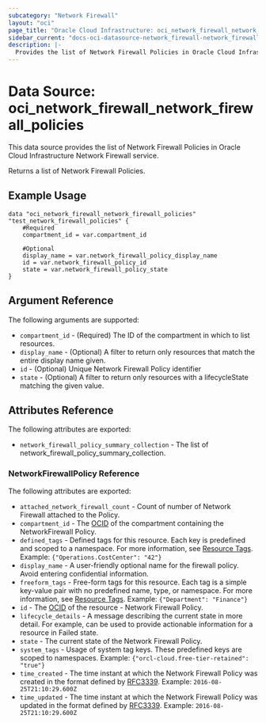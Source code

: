 ```yaml
---
subcategory: "Network Firewall"
layout: "oci"
page_title: "Oracle Cloud Infrastructure: oci_network_firewall_network_firewall_policies"
sidebar_current: "docs-oci-datasource-network_firewall-network_firewall_policies"
description: |-
  Provides the list of Network Firewall Policies in Oracle Cloud Infrastructure Network Firewall service
---
```


# Data Source: oci_network_firewall_network_firewall_policies
This data source provides the list of Network Firewall Policies in Oracle Cloud Infrastructure Network Firewall service.

Returns a list of Network Firewall Policies.


## Example Usage

```hcl
data "oci_network_firewall_network_firewall_policies" "test_network_firewall_policies" {
	#Required
	compartment_id = var.compartment_id

	#Optional
	display_name = var.network_firewall_policy_display_name
	id = var.network_firewall_policy_id
	state = var.network_firewall_policy_state
}
```

## Argument Reference

The following arguments are supported:

* `compartment_id` - (Required) The ID of the compartment in which to list resources.
* `display_name` - (Optional) A filter to return only resources that match the entire display name given.
* `id` - (Optional) Unique Network Firewall Policy identifier
* `state` - (Optional) A filter to return only resources with a lifecycleState matching the given value.


## Attributes Reference

The following attributes are exported:

* `network_firewall_policy_summary_collection` - The list of network_firewall_policy_summary_collection.

### NetworkFirewallPolicy Reference

The following attributes are exported:

* `attached_network_firewall_count` - Count of number of Network Firewall attached to the Policy. 
* `compartment_id` - The [OCID](https://docs.cloud.oracle.com/iaas/Content/General/Concepts/identifiers.htm) of the compartment containing the NetworkFirewall Policy.
* `defined_tags` - Defined tags for this resource. Each key is predefined and scoped to a namespace. For more information, see [Resource Tags](https://docs.cloud.oracle.com/iaas/Content/General/Concepts/resourcetags.htm). Example: `{"Operations.CostCenter": "42"}` 
* `display_name` - A user-friendly optional name for the firewall policy. Avoid entering confidential information.
* `freeform_tags` - Free-form tags for this resource. Each tag is a simple key-value pair with no predefined name, type, or namespace. For more information, see [Resource Tags](https://docs.cloud.oracle.com/iaas/Content/General/Concepts/resourcetags.htm). Example: `{"Department": "Finance"}` 
* `id` - The [OCID](https://docs.cloud.oracle.com/iaas/Content/General/Concepts/identifiers.htm) of the resource - Network Firewall Policy.
* `lifecycle_details` - A message describing the current state in more detail. For example, can be used to provide actionable information for a resource in Failed state.
* `state` - The current state of the Network Firewall Policy.
* `system_tags` - Usage of system tag keys. These predefined keys are scoped to namespaces. Example: `{"orcl-cloud.free-tier-retained": "true"}` 
* `time_created` - The time instant at which the Network Firewall Policy was created in the format defined by [RFC3339](https://tools.ietf.org/html/rfc3339). Example: `2016-08-25T21:10:29.600Z` 
* `time_updated` - The time instant at which the Network Firewall Policy was updated in the format defined by [RFC3339](https://tools.ietf.org/html/rfc3339). Example: `2016-08-25T21:10:29.600Z` 

